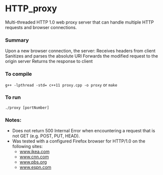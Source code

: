 # HTTP_proxy
Multi-threaded HTTP 1.0 web proxy server that can handle multiple HTTP requests and browser connections. 

### Summary
Upon a new browser connection, the server:
Receives headers from client
Sanitizes and parses the absolute URI
Forwards the modified request to the origin server
Returns the response to client 

### To compile
`g++ -lpthread -std= c++11 proxy.cpp -o proxy`
or
`make`

### To run
`./proxy [portNumber]`

### Notes:
 - Does not return 500 Internal Error when encountering a request that is not GET (e.g. POST, PUT, HEAD).
 - Was tested with a configured Firefox browser for HTTP/1.0 on the following sites:
    - www.ikea.com
    - www.cnn.com
    - www.pbs.org
    - www.espn.com
